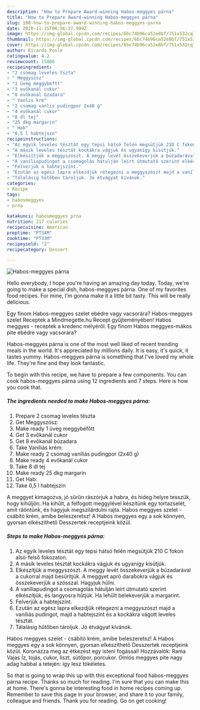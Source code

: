 ```yaml
---
description: "How to Prepare Award-winning Habos-meggyes párna"
title: "How to Prepare Award-winning Habos-meggyes párna"
slug: 100-how-to-prepare-award-winning-habos-meggyes-parna
date: 2020-11-15T06:56:37.999Z
image: https://img-global.cpcdn.com/recipes/6bc74b96ca52e8bf/751x532cq70/habos-meggyes-parna-recept-foto.jpg
thumbnail: https://img-global.cpcdn.com/recipes/6bc74b96ca52e8bf/751x532cq70/habos-meggyes-parna-recept-foto.jpg
cover: https://img-global.cpcdn.com/recipes/6bc74b96ca52e8bf/751x532cq70/habos-meggyes-parna-recept-foto.jpg
author: Ricardo Poole
ratingvalue: 4.2
reviewcount: 15866
recipeingredient:
- "2 csomag leveles tszta"
- " Meggyszsz"
- "1 üveg meggybeftt"
- "3 evőkanál cukor"
- "8 evőkanál bzadara"
- " Vanlis krm"
- "2 csomag vanlis pudingpor 2x40 g"
- "4 evőkanál cukor"
- "8 dl tej"
- "25 dkg margarin"
- " Hab"
- "0,5 l habtejszn"
recipeinstructions:
- "Az egyik leveles tésztát egy tepsi hátsó felén megsütjük 210 C fokon alsó-felső fokozaton."
- "A másik leveles tésztát kockákra vágjuk és ugyanígy kisütjük."
- "Elkészítjük a meggyszószt. A meggy levét összekeverjük a búzadarával a cukorral majd besűrítjük. A meggyet apró darabokra vágjuk és összekeverjük a szósszal. Hagyjuk hűlni."
- "A vaníliapudingot a csomagolás hátulján leírt útmutató szerint elkészítjük, és langyosra hűtjük. Ha lehűlt belekeverjük a margarint."
- "Felverjük a habtejszínt."
- "Ezután az egész lapra elkezdjük rétegezni a meggyszószt majd a vaníliás pudingot, majd a habtejszínt és a kockákra vágott leveles tésztát."
- "Tálalásig hűtőben tároljuk. Jó étvágyat kívánok."
categories:
- Recipe
tags:
- habosmeggyes
- prna

katakunci: habosmeggyes prna 
nutrition: 217 calories
recipecuisine: American
preptime: "PT34M"
cooktime: "PT33M"
recipeyield: "2"
recipecategory: Dessert

---
```



![Habos-meggyes párna](https://img-global.cpcdn.com/recipes/6bc74b96ca52e8bf/751x532cq70/habos-meggyes-parna-recept-foto.jpg)

Hello everybody, I hope you're having an amazing day today. Today, we're going to make a special dish, habos-meggyes párna. One of my favorites food recipes. For mine, I'm gonna make it a little bit tasty. This will be really delicious.

Egy finom Habos-meggyes szelet ebédre vagy vacsorára? Habos-meggyes szelet Receptek a Mindmegette.hu Recept gyűjteményében! Habos meggyes - receptek a kredenc mélyéről. Egy finom Habos meggyes-mákos pite ebédre vagy vacsorára?

Habos-meggyes párna is one of the most well liked of recent trending meals in the world. It's appreciated by millions daily. It is easy, it's quick, it tastes yummy. Habos-meggyes párna is something that I've loved my whole life. They're fine and they look fantastic.


To begin with this recipe, we have to prepare a few components. You can cook habos-meggyes párna using 12 ingredients and 7 steps. Here is how you cook that.

<!--inarticleads1-->

##### The ingredients needed to make Habos-meggyes párna:

1. Prepare 2 csomag leveles tészta
1. Get  Meggyszósz:
1. Make ready 1 üveg meggybefőtt
1. Get 3 evőkanál cukor
1. Get 8 evőkanál búzadara
1. Take  Vaníliás krém:
1. Make ready 2 csomag vaníliás pudingpor (2x40 g)
1. Make ready 4 evőkanál cukor
1. Take 8 dl tej
1. Make ready 25 dkg margarin
1. Get  Hab:
1. Take 0,5 l habtejszín


A meggyet kimagozva, jó sűrűn rászórjuk a habra, és hideg helyre tesszük, hogy kihűljön. Ha kihűlt, a felfogott meggylével készítünk egy tortazselét, amit ráöntünk, és hagyjuk megszilárdulni rajta. Habos meggyes szelet - csábító krém, amibe beleszeretsz! A Habos meggyes egy a sok könnyen, gyorsan elkészíthető Desszertek receptjeink közül. 

<!--inarticleads2-->

##### Steps to make Habos-meggyes párna:

1. Az egyik leveles tésztát egy tepsi hátsó felén megsütjük 210 C fokon alsó-felső fokozaton.
1. A másik leveles tésztát kockákra vágjuk és ugyanígy kisütjük.
1. Elkészítjük a meggyszószt. A meggy levét összekeverjük a búzadarával a cukorral majd besűrítjük. A meggyet apró darabokra vágjuk és összekeverjük a szósszal. Hagyjuk hűlni.
1. A vaníliapudingot a csomagolás hátulján leírt útmutató szerint elkészítjük, és langyosra hűtjük. Ha lehűlt belekeverjük a margarint.
1. Felverjük a habtejszínt.
1. Ezután az egész lapra elkezdjük rétegezni a meggyszószt majd a vaníliás pudingot, majd a habtejszínt és a kockákra vágott leveles tésztát.
1. Tálalásig hűtőben tároljuk. Jó étvágyat kívánok.


Habos meggyes szelet - csábító krém, amibe beleszeretsz! A Habos meggyes egy a sok könnyen, gyorsan elkészíthető Desszertek receptjeink közül. Koronázza meg az étkezést egy isteni fogással! Hozzávalók: Rama Vajas Íz, tojás, cukor, liszt, sütőpor, porcukor. Omlós meggyes pite nagy adag habbal a tetején: így lesz tökéletes. 

So that is going to wrap this up with this exceptional food habos-meggyes párna recipe. Thanks so much for reading. I'm sure that you can make this at home. There's gonna be interesting food in home recipes coming up. Remember to save this page in your browser, and share it to your family, colleague and friends. Thank you for reading. Go on get cooking!
